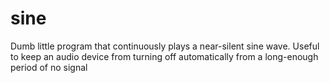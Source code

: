 # sine
Dumb little program that continuously plays a near-silent sine wave. Useful to keep an audio device from turning off automatically from a long-enough period of no signal
